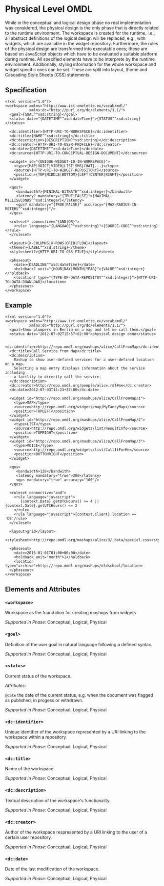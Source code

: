 # Physical Level OMDL #

While in the conceptual and logical design phase no real implementation was considered, the physical design is the only phase 
that is directly related to the runtime environment. The workspace is created for the runtime, i.e., all abstract definitions 
of the logical design will be replaced, e.g., with widgets, which are available in the widget repository. Furthermore, the 
rules of the physical design are transformed into executable ones; these are based on JavaScript objects which have to be 
evaluated a suitable platform during runtime. All specified elements have to be interprete by the runtime environment.
Additionally, styling information for the whole workspace and widget specific ones can be set. These are split into layout, 
theme and Cascading Style Sheets (CSS) statements. 

## Specification

    <?xml version="1.0"?>
    <workspace xmlns="http://www.ict-omelette.eu/vocab/mdl/"
               xmlns:dc="http://purl.org/dc/elements/1.1/">
      <goal>{GOAL^^xsd:string}</goal>
      <status date="{DATETIME^^xsd:dateTime}">{STATUS^^xsd:string}</status>
      
      <dc:identifier>{HTTP-URI-TO-WORKSPACE}</dc:identifier>
      <dc:title>{NAME^^xsd:string}</dc:title>
      <dc:description>{DESCRIPTION^^xsd:string}</dc:description>
      <dc:creator>{HTTP-URI-TO-USER-PROFILE}</dc:creator>     
      <dc:date>{DATETIME^^xsd:dateTime}</dc:date>  
      <dc:source>{HTTP-URI-TO-CONCEPTUAL-DESIGN-DOCUMENT}</dc:source>

      <widget+ id="{UNIQUE-WIDGET-ID-IN-WORKSPACE}">
        <type>{MAP|VOICE|VIDEO|LIST|SMS|CHAT|...}</type>
        <source>{HTTP-URI-TO-WIDGET-REPOSITORY}</source>
        <position>{TOP|MIDDLE|BOTTOM}{LEFT|CENTER|RIGHT}</position>
      </widget>

      <qos?>
         <bandwidth?>{MINIMAL-BITRATE^^xsd:integer}</bandwith>
         <latency? mandatory="{TRUE|FALSE}">{MAXIMAL-MILLISECONDS^^xsd:integer}</latency>
         <gps? mandatory="{TRUE|FALSE}" accuracy="{MAX-RADIUS-IN-METERS^^xsd:integer}"/>
      </qos>

      <ruleset* connective="{AND|OR}">
        <rule+ language="{LANGUAGE^^xsd:string}">{SOURCE-CODE^^xsd:string}</rule>
      </ruleset>

      <layout>{X-COLUMNS|X-ROWS|GRID|FLOW}</layout>
      <theme?>{LABEL^^xsd:string}</theme>
      <stylesheet?>{HTTP-URI-TO-CSS-FILE}</stylesheet>

      <phaseout>
        <date>{DEADLINE^^xsd:dateTime}</date>
        <holdback? unit="{HOUR|DAY|MONTH|YEAR}">{VALUE^^xsd:integer}</holdback>
        <location? type="{TYPE-OF-DATA-REPOSITOY^^xsd:integer}">{HTTP-URI-TO-DATA-DOWNLOAD}</location>
      </phaseout>
    </workspace>
    
## Example

    <?xml version="1.0"?>
    <workspace xmlns="http://www.ict-omelette.eu/vocab/mdl/"
               xmlns:dc="http://purl.org/dc/elements/1.1/">
      <goal>Show plumpers in Berlin on a map and let me call them.</goal>
      <status date="2012-07-02T15:57+02:00">physical design done</status>
      
      <dc:identifier>http://repo.omdl.org/mashups/alice/CallFromMap</dc:identifier>
      <dc:title>Call Service from Map</dc:title>
      <dc:description>
        Mashup to show user-defined services for a user-defined location on a map.
        Selecting a map entry displays information about the service including
        a facility to directly call the service.
      </dc:description>
      <dc:creator>http://repo.omdl.org/people/alice.rdf#me</dc:creator>
      <dc:date>2012-07-03T14:23+37:00</dc:date>
      
      <widget id="http://repo.omdl.org/mashups/alice/CallFromMap/1">
        <type>MAP</type>
        <source>http://repo.omdl.org/widgets/map/MyFancyMap</source>
        <position>TOPLEFT</position>
      </widget>
      <widget id="http://repo.omdl.org/mashups/alice/CallFromMap/2">
        <type>LIST</type>
        <source>http://repo.omdl.org/widgets/list/ResultInfo</source>
        <position>TOPRIGHT</position>
      </widget>
      <widget id="http://repo.omdl.org/mashups/alice/CallFromMap/3">
        <type>VOICE</type>
        <source>http://repo.omdl.org/widgets/list/CallItForMe</source>
        <position>BOTTOMRIGHT</position>
      </widget>

      <qos>
         <bandwidth>128</bandwith>
         <latency mandatory="true">200</latency>
         <gps mandatory="true" accuracy="100"/>
      </qos>

      <ruleset connective="and">
        <rule language="javascript">
           {context.Date}.getUTCHours() >= 4 || {context.Date}.getUTCHours() <= 2
        </rule>
        <rule language="javascript">{context.Client}.location == 'DE'/rule>
      </ruleset>

      <layout>grid</layout>
      <stylesheet>http://repo.omdl.org/mashups/alice/3/_data/special.css</stylesheet>

      <phaseout>
        <date>2015-01-01T01:00+00:00</date>
        <holdback unit="month">1</holdback>
        <location type="archive">http://repo.omdl.org/mashups/oldschool/location>
      </phaseout>
    </workspace>

## Elements and Attributes

### `<workspace>`

Workspace as the foundation for creating mashups from widgets

*Supported in Phase:* Conceptual, Logical, Physical

### `<goal>`

Definition of the user goal in natural language following a defined syntax.

*Supported in Phase:* Conceptual, Logical, Physical

### `<status>`

Current status of the workspace. 

*Attributes:*

`@date` the date of the current status, e.g. when the document was flagged as published, in progess or withdrawn.

*Supported in Phase:* Conceptual, Logical, Physical

### `<dc:identifier>`

Unique identifier of the workspace represented by a URI linking to the workspace within a repository.

*Supported in Phase:* Conceptual, Logical, Physical

### `<dc:title>`

Name of the workspace.

*Supported in Phase:* Conceptual, Logical, Physical

### `<dc:description>`

Textual description of the workspace's functionality.

*Supported in Phase:* Conceptual, Logical, Physical

### `<dc:creator>`

Author of the workspace respresented by a URI linking to the user of a certain user repository.

*Supported in Phase:* Conceptual, Logical, Physical

### `<dc:date>`

Date of the last modification of the workspace.

*Supported in Phase:* Conceptual, Logical, Physical
